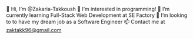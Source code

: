 👋 Hi, I’m @Zakaria-Takkoush
👀 I’m interested in programming!
🌱 I’m currently learning Full-Stack Web Development at SE Factory
💞️ I’m looking to to have my dream job as a Software Engineer
📫 Contact me at zaktakk96@gmail.com

<!---
Zakaria-Takkoush/Zakaria-Takkoush is a ✨ special ✨ repository because its `README.md` (this file) appears on your GitHub profile.
You can click the Preview link to take a look at your changes.
--->
